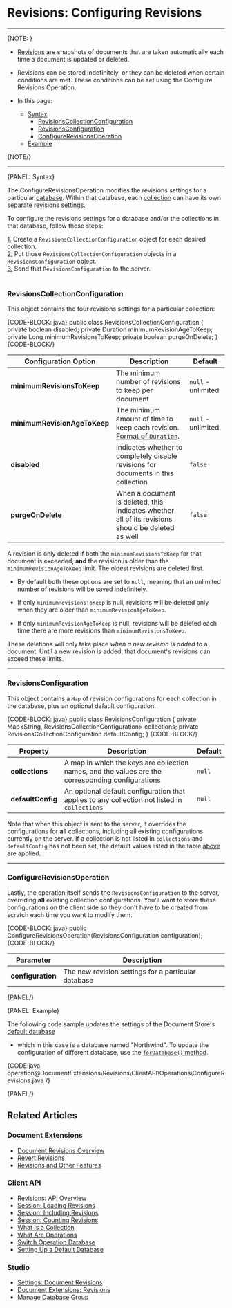 ﻿# Revisions: Configuring Revisions

---

{NOTE: }

* [Revisions](../../../server/extensions/revisions) are snapshots of documents that are taken automatically each time a 
document is updated or deleted.  

* Revisions can be stored indefinitely, or they can be deleted when certain conditions are met. These conditions can be set 
using the Configure Revisions Operation.  

* In this page:  
  * [Syntax](../../../client-api/operations/revisions/configure-revisions#syntax)  
      * [RevisionsCollectionConfiguration](../../../client-api/operations/revisions/configure-revisions#revisionscollectionconfiguration)  
      * [RevisionsConfiguration](../../../client-api/operations/revisions/configure-revisions#revisionsconfiguration)  
      * [ConfigureRevisionsOperation](../../../client-api/operations/revisions/configure-revisions#configurerevisionsoperation)  
  * [Example](../../../client-api/operations/revisions/configure-revisions#example)  

{NOTE/}

---

{PANEL: Syntax}

The ConfigureRevisionsOperation modifies the revisions settings for a particular [database](../../../studio/database/settings/manage-database-group). 
Within that database, each [collection](../../../client-api/faq/what-is-a-collection) can have its own separate revisions 
settings.  

To configure the revisions settings for a database and/or the collections in that database, follow these steps:  

[1.](../../../client-api/operations/revisions/configure-revisions#revisionscollectionconfiguration) Create a 
`RevisionsCollectionConfiguration` object for each desired collection.  
[2.](../../../client-api/operations/revisions/configure-revisions#revisionsconfiguration) Put those 
`RevisionsCollectionConfiguration` objects in a `RevisionsConfiguration` object.  
[3.](../../../client-api/operations/revisions/configure-revisions#configurerevisionsoperation) Send that 
`RevisionsConfiguration` to the server.  
<br/>
### RevisionsCollectionConfiguration

This object contains the four revisions settings for a particular collection:  

{CODE-BLOCK: java}
public class RevisionsCollectionConfiguration
{
    private boolean disabled;
    private Duration minimumRevisionAgeToKeep;
    private Long minimumRevisionsToKeep;
    private boolean purgeOnDelete;
}
{CODE-BLOCK/}

| Configuration Option | Description | Default |
| - | - | - |
| **minimumRevisionsToKeep** | The minimum number of revisions to keep per document | `null` - unlimited |
| **minimumRevisionAgeToKeep** | The minimum amount of time to keep each revision. [Format of `Duration`](https://docs.oracle.com/javase/8/docs/api/java/time/Duration.html). | `null` - unlimited |
| **disabled** | Indicates whether to completely disable revisions for documents in this collection | `false` |
| **purgeOnDelete** | When a document is deleted, this indicates whether all of its revisions should be deleted as well | `false` |

A revision is only deleted if both the `minimumRevisionsToKeep` for that document is exceeded, **and** the revision is 
older than the `minimumRevisionAgeToKeep` limit. The oldest revisions are deleted first.  

* By default both these options are set to `null`, meaning that an unlimited number of revisions will be saved 
indefinitely.  

* If only `minimumRevisionsToKeep` is null, revisions will be deleted only when they are older than 
`minimumRevisionAgeToKeep`.  

* If only `minimumRevisionAgeToKeep` is null, revisions will be deleted each time there are more revisions than 
`minimumRevisionsToKeep`.  

These deletions will only take place _when a new revision is added_ to a document. Until a new revision is added, that 
document's revisions can exceed these limits.  

---

### RevisionsConfiguration

This object contains a `Map` of revision configurations for each collection in the database, plus an optional default 
configuration.  

{CODE-BLOCK: java}
public class RevisionsConfiguration
{
     private Map<String, RevisionsCollectionConfiguration> collections;
     private RevisionsCollectionConfiguration defaultConfig;
}
{CODE-BLOCK/}

| Property | Description | Default |
| - | - | - |
| **collections** | A map in which the keys are collection names, and the values are the corresponding configurations | `null` |
| **defaultConfig** | An optional default configuration that applies to any collection not listed in `collections` | `null` |

Note that when this object is sent to the server, it overrides the configurations for **all** collections, including all existing 
configurations currently on the server. If a collection is not listed in `collections` and `defaultConfig` has not been set, the 
default values listed in the table [above](../../../client-api/operations/revisions/configure-revisions#revisionscollectionconfiguration) 
are applied.  

---

### ConfigureRevisionsOperation

Lastly, the operation itself sends the `RevisionsConfiguration` to the server, overriding **all** existing collection configurations. 
You'll want to store these configurations on the client side so they don't have to be created from scratch each time you want to 
modify them.  

{CODE-BLOCK: java}
public ConfigureRevisionsOperation(RevisionsConfiguration configuration);
{CODE-BLOCK/}

| Parameter | Description |
| - | - |
| **configuration** | The new revision settings for a particular database |

{PANEL/}

{PANEL: Example}

The following code sample updates the settings of the Document Store's [default database](../../../client-api/setting-up-default-database) 
- which in this case is a database named "Northwind". To update the configuration of different database, use the 
[`forDatabase()` method](../../../client-api/operations/how-to/switch-operations-to-a-different-database).

{CODE:java operation@DocumentExtensions\Revisions\ClientAPI\Operations\ConfigureRevisions.java /}

{PANEL/}

## Related Articles

### Document Extensions

* [Document Revisions Overview](../../../../document-extensions/revisions/overview)  
* [Revert Revisions](../../../../document-extensions/revisions/revert-revisions)  
* [Revisions and Other Features](../../../../document-extensions/revisions/revisions-and-other-features)  

### Client API

* [Revisions: API Overview](../../../../document-extensions/revisions/client-api/overview)  
* [Session: Loading Revisions](../../../../document-extensions/revisions/client-api/session/loading)  
* [Session: Including Revisions](../../../../document-extensions/revisions/client-api/session/including)  
* [Session: Counting Revisions](../../../../document-extensions/revisions/client-api/session/counting)  
* [What Is a Collection](../../../../client-api/faq/what-is-a-collection)
* [What Are Operations](../../../../client-api/operations/what-are-operations)
* [Switch Operation Database](../../../../client-api/operations/how-to/switch-operations-to-a-different-database)
* [Setting Up a Default Database](../../../../client-api/setting-up-default-database)

### Studio

* [Settings: Document Revisions](../../../../studio/database/settings/document-revisions)  
* [Document Extensions: Revisions](../../../../studio/database/document-extensions/revisions)  
* [Manage Database Group](../../../../studio/database/settings/manage-database-group)
